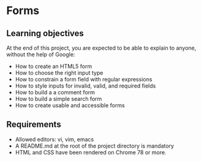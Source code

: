# Forms

## Learning objectives
At the end of this project, you are expected to be able to explain to anyone, without the help of Google:
- How to create an HTML5 form
- How to choose the right input type
- How to constrain a form field with regular expressions
- How to style inputs for invalid, valid, and required fields
- How to build a a comment form
- How to build a simple search form
- How to create usable and accessible forms

## Requirements
- Allowed editors: vi, vim, emacs
- A README.md at the root of the project directory is mandatory
- HTML and CSS have been rendered on Chrome 78 or more.
